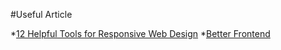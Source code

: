 #Useful Article

*[12 Helpful Tools for Responsive Web Design](http://webdesignledger.com/tools/12-helpful-tools-for-responsive-web-design)
*[Better Frontend](http://betterfrontend.com/)
